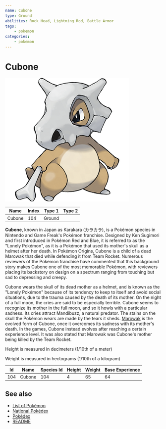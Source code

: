 ```yaml
---
name: Cubone
type: Ground
abilities: Rock Head, Lightning Rod, Battle Armor
tags:
    - pokemon
categories:
    - pokemon
---
```


# Cubone


![Cubone](images/104.png)

| **Name** | **Index** | **Type 1** | **Type 2** |
|----|----|----|----|
| Cubone | 104 | Ground  |  |

**Cubone**, known in Japan as Karakara (&#x30ab;&#x30e9;&#x30ab;&#x30e9;), is a Pok&#x00e9;mon species in Nintendo and Game Freak's Pok&#x00e9;mon franchise. Designed by Ken Sugimori and first introduced in Pok&#x00e9;mon Red and Blue, it is referred to as the "Lonely Pok&#x00e9;mon", as it is a Pok&#x00e9;mon that used its mother's skull as a helmet after her death. In Pok&#x00e9;mon Origins, Cubone is a child of a dead Marowak that died while defending it from Team Rocket. Numerous reviewers of the Pokemon franchise have commented that this background story makes Cubone one of the most memorable Pok&#x00e9;mon, with reviewers placing its backstory on design on a spectrum ranging from touching but sad to depressing and creepy.

Cubone wears the skull of its dead mother as a helmet, and is known as the "Lonely Pok&#x00e9;mon" because of its tendency to keep to itself and avoid social situations, due to the trauma caused by the death of its mother. On the night of a full moon, the cries are said to be especially terrible. Cubone seems to recognize its mother in the full moon, and so it howls with a particular sadness. Its cries attract Mandibuzz, a natural predator. The stains on the skull the Pok&#x00e9;mon wears are made by the tears it sheds. [Marowak](Marowak.md) is the evolved form of Cubone, once it overcomes its sadness with its mother's death. In the games, Cubone instead evolves after reaching a certain experience level. It was also stated that Marowak was Cubone's mother being killed by the Team Rocket.

Height is measured in decimeters (1/10th of a meter)

Weight is measured in hectograms (1/10th of a kilogram)

| **Id** | **Name** | **Species Id** | **Height** | **Weight** | **Base Experience** |
|--------|----------|----------------|------------|------------|---------------------|
| 104 | Cubone | 104 | 4 | 65 | 64 |


## See also

- [List of Pokémon](../pokemon.md)
- [National Pokédex](../national_pokedex.md)
- [Pokédex](../pokedex.md)
- [README](../README.md)
